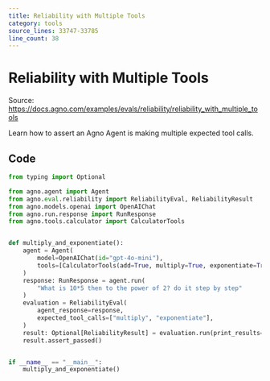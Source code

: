 ```yaml
---
title: Reliability with Multiple Tools
category: tools
source_lines: 33747-33785
line_count: 38
---
```


# Reliability with Multiple Tools
Source: https://docs.agno.com/examples/evals/reliability/reliability_with_multiple_tools

Learn how to assert an Agno Agent is making multiple expected tool calls.

## Code

```python
from typing import Optional

from agno.agent import Agent
from agno.eval.reliability import ReliabilityEval, ReliabilityResult
from agno.models.openai import OpenAIChat
from agno.run.response import RunResponse
from agno.tools.calculator import CalculatorTools


def multiply_and_exponentiate():
    agent = Agent(
        model=OpenAIChat(id="gpt-4o-mini"),
        tools=[CalculatorTools(add=True, multiply=True, exponentiate=True)],
    )
    response: RunResponse = agent.run(
        "What is 10*5 then to the power of 2? do it step by step"
    )
    evaluation = ReliabilityEval(
        agent_response=response,
        expected_tool_calls=["multiply", "exponentiate"],
    )
    result: Optional[ReliabilityResult] = evaluation.run(print_results=True)
    result.assert_passed()


if __name__ == "__main__":
    multiply_and_exponentiate()
```


